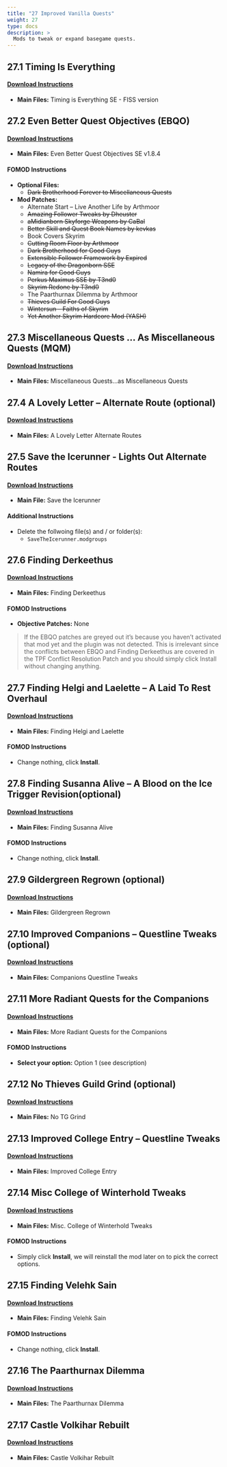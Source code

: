 ```yaml
---
title: "27 Improved Vanilla Quests"
weight: 27
type: docs
description: >
  Mods to tweak or expand basegame quests.
---
```


## 27.1 Timing Is Everything

#### [Download Instructions](https://www.nexusmods.com/skyrimspecialedition/mods/25464?tab=files)

* **Main Files:** Timing is Everything SE - FISS version

## 27.2 Even Better Quest Objectives (EBQO)

#### [Download Instructions](https://www.nexusmods.com/skyrimspecialedition/mods/159?tab=files)

* **Main Files:** Even Better Quest Objectives SE v1.8.4

#### FOMOD Instructions

* **Optional Files:**
  * ~~Dark Brotherhood Forever to Miscellaneous Quests~~ 
* **Mod Patches:**
  * Alternate Start – Live Another Life by Arthmoor
  * ~~Amazing Follower Tweaks by Dheuster~~
  * ~~aMidianborn Skyforge Weapons by CaBal~~
  * ~~Better Skill and Quest Book Names by kevkas~~
  * Book Covers Skyrim
  * ~~Cutting Room Floor by Arthmoor~~
  * ~~Dark Brotherhood for Good Guys~~
  * ~~Extensible Follower Framework by Expired~~
  * ~~Legacy of the Dragonborn SSE~~
  * ~~Namira for Good Guys~~
  * ~~Perkus Maximus SSE by T3nd0~~
  * ~~Skyrim Redone by T3nd0~~
  * The Paarthurnax Dilemma by Arthmoor
  * ~~Thieves Guild For Good Guys~~
  * ~~Wintersun – Faiths of Skyrim~~
  * ~~Yet Another Skyrim Hardcore Mod (YASH)~~

## 27.3 Miscellaneous Quests … As Miscellaneous Quests (MQM)

#### [Download Instructions](https://www.nexusmods.com/skyrimspecialedition/mods/11626?tab=files)

* **Main Files:** Miscellaneous Quests…as Miscellaneous Quests

## 27.4 A Lovely Letter – Alternate Route (optional)

#### [Download Instructions](https://www.nexusmods.com/skyrimspecialedition/mods/21916?tab=files)

* **Main Files:** A Lovely Letter Alternate Routes

## 27.5 Save the Icerunner - Lights Out Alternate Routes 

#### [Download Instructions](https://www.nexusmods.com/skyrimspecialedition/mods/34681?tab=files)

* **Main File:** Save the Icerunner

#### Additional Instructions

* Delete the follwoing file(s) and / or folder(s):
  * `SaveTheIcerunner.modgroups`

## 27.6 Finding Derkeethus

#### [Download Instructions](https://www.nexusmods.com/skyrimspecialedition/mods/19550?tab=files)

* **Main Files:** Finding Derkeethus

#### FOMOD Instructions

* **Objective Patches:** None

> If the EBQO patches are greyed out it’s because you haven’t activated that mod yet and the plugin was not detected. This is irrelevant since the conflicts between EBQO and Finding Derkeethus are covered in the TPF Conflict Resolution Patch and you should simply click Install without changing anything.

## 27.7 Finding Helgi and Laelette – A Laid To Rest Overhaul

#### [Download Instructions](https://www.nexusmods.com/skyrimspecialedition/mods/28973?tab=files)

* **Main Files:** Finding Helgi and Laelette

#### FOMOD Instructions

* Change nothing, click **Install**.

## 27.8 Finding Susanna Alive – A Blood on the Ice Trigger Revision(optional)

#### [Download Instructions](https://www.nexusmods.com/skyrimspecialedition/mods/32512?tab=files) 

* **Main Files:** Finding Susanna Alive

#### FOMOD Instructions

* Change nothing, click **Install**.

## 27.9 Gildergreen Regrown (optional)

#### [Download Instructions](https://www.nexusmods.com/skyrimspecialedition/mods/348?tab=files)

* **Main Files:** Gildergreen Regrown

## 27.10 Improved Companions – Questline Tweaks (optional)

#### [Download Instructions](https://www.nexusmods.com/skyrimspecialedition/mods/22300?tab=files)

* **Main Files:** Companions Questline Tweaks

## 27.11 More Radiant Quests for the Companions

#### [Download Instructions](https://www.nexusmods.com/skyrimspecialedition/mods/24144?tab=files)

* **Main Files:** More Radiant Quests for the Companions

#### FOMOD Instructions

* **Select your option:** Option 1 (see description)

## 27.12 No Thieves Guild Grind (optional)

#### [Download Instructions](https://www.nexusmods.com/skyrimspecialedition/mods/4382?tab=files)

* **Main Files:** No TG Grind

## 27.13 Improved College Entry – Questline Tweaks

#### [Download Instructions](https://www.nexusmods.com/skyrimspecialedition/mods/22184?tab=files)

* **Main Files:** Improved College Entry

## 27.14 Misc College of Winterhold Tweaks

#### [Download Instructions](https://www.nexusmods.com/skyrimspecialedition/mods/22653?tab=files)

* **Main Files:** Misc. College of Winterhold Tweaks

#### FOMOD Instructions

* Simply click **Install**, we will reinstall the mod later on to pick the correct options.

## 27.15 Finding Velehk Sain

#### [Download Instructions](https://www.nexusmods.com/skyrimspecialedition/mods/19815?tab=files)

* **Main Files:** Finding Velehk Sain

#### FOMOD Instructions

* Change nothing, click **Install**.

## 27.16 The Paarthurnax Dilemma

#### [Download Instructions](https://www.nexusmods.com/skyrimspecialedition/mods/365?tab=files)

* **Main Files:** The Paarthurnax Dilemma

## 27.17 Castle Volkihar Rebuilt

#### [Download Instructions](https://www.nexusmods.com/skyrimspecialedition/mods/324?tab=files)

* **Main Files:** Castle Volkihar Rebuilt